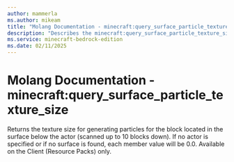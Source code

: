 ```yaml
---
author: mammerla
ms.author: mikeam
title: "Molang Documentation - minecraft:query_surface_particle_texture_size"
description: "Describes the minecraft:query_surface_particle_texture_size molang"
ms.service: minecraft-bedrock-edition
ms.date: 02/11/2025 
---
```


# Molang Documentation - minecraft:query_surface_particle_texture_size

Returns the texture size for generating particles for the block located in the surface below the actor (scanned up to 10 blocks down). If no actor is specified or if no surface is found, each member value will be 0.0. Available on the Client (Resource Packs) only.
